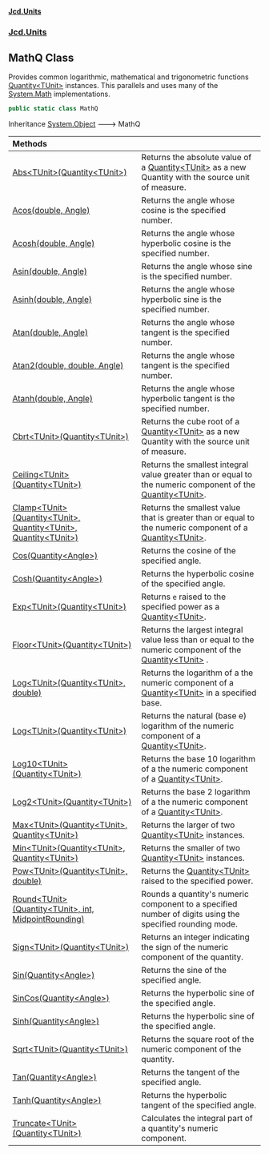 #### [Jcd.Units](index.md 'index')

### [Jcd.Units](Jcd.Units.md 'Jcd.Units')

## MathQ Class

Provides common logarithmic, mathematical and trigonometric functions [Quantity&lt;TUnit&gt;](Quantity_TUnit_.md 'Jcd.Units.Quantity<TUnit>') instances.
This parallels and uses many of the [System.Math](https://docs.microsoft.com/en-us/dotnet/api/System.Math 'System.Math') implementations.

```csharp
public static class MathQ
```

Inheritance [System.Object](https://docs.microsoft.com/en-us/dotnet/api/System.Object 'System.Object') &#129106; MathQ

| Methods                                                                                                                                                                                                                                          |                                                                                                                                                                    |
|:-------------------------------------------------------------------------------------------------------------------------------------------------------------------------------------------------------------------------------------------------|:-------------------------------------------------------------------------------------------------------------------------------------------------------------------|
| [Abs&lt;TUnit&gt;(Quantity&lt;TUnit&gt;)](MathQ.Abs.Ioe/gYnRQeqNKe8XbgtKpQ.md 'Jcd.Units.MathQ.Abs<TUnit>(Jcd.Units.Quantity<TUnit>)')                                                                                                           | Returns the absolute value of a [Quantity&lt;TUnit&gt;](Quantity_TUnit_.md 'Jcd.Units.Quantity<TUnit>') as a new Quantity with the source unit of measure.         |
| [Acos(double, Angle)](MathQ.Acos.el+/XsxlOBQmoC+ITwqTsA.md 'Jcd.Units.MathQ.Acos(double, Jcd.Units.UnitTypes.Angle)')                                                                                                                            | Returns the angle whose cosine is the specified number.                                                                                                            |
| [Acosh(double, Angle)](MathQ.Acosh.ZugsbuQ7+f9zzFsxbkQVIQ.md 'Jcd.Units.MathQ.Acosh(double, Jcd.Units.UnitTypes.Angle)')                                                                                                                         | Returns the angle whose hyperbolic cosine is the specified number.                                                                                                 |
| [Asin(double, Angle)](MathQ.Asin.G8qgS5oFBJa9e3arBlcpag.md 'Jcd.Units.MathQ.Asin(double, Jcd.Units.UnitTypes.Angle)')                                                                                                                            | Returns the angle whose sine is the specified number.                                                                                                              |
| [Asinh(double, Angle)](MathQ.Asinh.aNrFAOinadba5eZ2Jb09QQ.md 'Jcd.Units.MathQ.Asinh(double, Jcd.Units.UnitTypes.Angle)')                                                                                                                         | Returns the angle whose hyperbolic sine is the specified number.                                                                                                   |
| [Atan(double, Angle)](MathQ.Atan.UvvVPWRPqxaTS6VVuu9Xpg.md 'Jcd.Units.MathQ.Atan(double, Jcd.Units.UnitTypes.Angle)')                                                                                                                            | Returns the angle whose tangent is the specified number.                                                                                                           |
| [Atan2(double, double, Angle)](MathQ.Atan2.k0eAk18QBmbhndvd50uDyg.md 'Jcd.Units.MathQ.Atan2(double, double, Jcd.Units.UnitTypes.Angle)')                                                                                                         | Returns the angle whose tangent is the specified number.                                                                                                           |
| [Atanh(double, Angle)](MathQ.Atanh.TTQuT1FpWX5Eow3qm2Lh8A.md 'Jcd.Units.MathQ.Atanh(double, Jcd.Units.UnitTypes.Angle)')                                                                                                                         | Returns the angle whose hyperbolic tangent is the specified number.                                                                                                |
| [Cbrt&lt;TUnit&gt;(Quantity&lt;TUnit&gt;)](MathQ.Cbrt.JZMTWrMVIFktuvgNzLPKsg.md 'Jcd.Units.MathQ.Cbrt<TUnit>(Jcd.Units.Quantity<TUnit>)')                                                                                                        | Returns the cube root of a [Quantity&lt;TUnit&gt;](Quantity_TUnit_.md 'Jcd.Units.Quantity<TUnit>') as a new Quantity with the source unit of measure.              |
| [Ceiling&lt;TUnit&gt;(Quantity&lt;TUnit&gt;)](MathQ.Ceiling.wn0F2u1AKJ8xjTY+ApJFjQ.md 'Jcd.Units.MathQ.Ceiling<TUnit>(Jcd.Units.Quantity<TUnit>)')                                                                                               | Returns the smallest integral value greater than or equal to the numeric component of the [Quantity&lt;TUnit&gt;](Quantity_TUnit_.md 'Jcd.Units.Quantity<TUnit>'). |
| [Clamp&lt;TUnit&gt;(Quantity&lt;TUnit&gt;, Quantity&lt;TUnit&gt;, Quantity&lt;TUnit&gt;)](MathQ.Clamp.dbd2fWny/h9dwA6t3r1JQw.md 'Jcd.Units.MathQ.Clamp<TUnit>(Jcd.Units.Quantity<TUnit>, Jcd.Units.Quantity<TUnit>, Jcd.Units.Quantity<TUnit>)') | Returns the smallest value that is greater than or equal to the numeric component of a [Quantity&lt;TUnit&gt;](Quantity_TUnit_.md 'Jcd.Units.Quantity<TUnit>').    |
| [Cos(Quantity&lt;Angle&gt;)](MathQ.Cos.Mg7fZdKUOEgVmQlJ4MqP6A.md 'Jcd.Units.MathQ.Cos(Jcd.Units.Quantity<Jcd.Units.UnitTypes.Angle>)')                                                                                                           | Returns the cosine of the specified angle.                                                                                                                         |
| [Cosh(Quantity&lt;Angle&gt;)](MathQ.Cosh.uRCL6J2d9cTy1aIFCDl1+w.md 'Jcd.Units.MathQ.Cosh(Jcd.Units.Quantity<Jcd.Units.UnitTypes.Angle>)')                                                                                                        | Returns the hyperbolic cosine of the specified angle.                                                                                                              |
| [Exp&lt;TUnit&gt;(Quantity&lt;TUnit&gt;)](MathQ.Exp.L4tTY02lOlz7oC4VUTT9Sw.md 'Jcd.Units.MathQ.Exp<TUnit>(Jcd.Units.Quantity<TUnit>)')                                                                                                           | Returns `e` raised to the specified power as a [Quantity&lt;TUnit&gt;](Quantity_TUnit_.md 'Jcd.Units.Quantity<TUnit>').                                            |
| [Floor&lt;TUnit&gt;(Quantity&lt;TUnit&gt;)](MathQ.Floor.4jGWZASzpugIcEtRIOIKjg.md 'Jcd.Units.MathQ.Floor<TUnit>(Jcd.Units.Quantity<TUnit>)')                                                                                                     | Returns the largest integral value less than or equal to the numeric component of the [Quantity&lt;TUnit&gt;](Quantity_TUnit_.md 'Jcd.Units.Quantity<TUnit>') .    |
| [Log&lt;TUnit&gt;(Quantity&lt;TUnit&gt;, double)](MathQ.Log.uqhpB2qC0oAE//BVIurU0Q.md 'Jcd.Units.MathQ.Log<TUnit>(Jcd.Units.Quantity<TUnit>, double)')                                                                                           | Returns the logarithm of a the numeric component of a [Quantity&lt;TUnit&gt;](Quantity_TUnit_.md 'Jcd.Units.Quantity<TUnit>') in a specified base.                 |
| [Log&lt;TUnit&gt;(Quantity&lt;TUnit&gt;)](MathQ.Log.YY0o2bZ2DSXbWMNpew0X9g.md 'Jcd.Units.MathQ.Log<TUnit>(Jcd.Units.Quantity<TUnit>)')                                                                                                           | Returns the natural (base e) logarithm of the numeric component of a [Quantity&lt;TUnit&gt;](Quantity_TUnit_.md 'Jcd.Units.Quantity<TUnit>').                      |
| [Log10&lt;TUnit&gt;(Quantity&lt;TUnit&gt;)](MathQ.Log10.3edTvSViuZAumDE+vhcKTw.md 'Jcd.Units.MathQ.Log10<TUnit>(Jcd.Units.Quantity<TUnit>)')                                                                                                     | Returns the base 10 logarithm of a the numeric component of a [Quantity&lt;TUnit&gt;](Quantity_TUnit_.md 'Jcd.Units.Quantity<TUnit>').                             |
| [Log2&lt;TUnit&gt;(Quantity&lt;TUnit&gt;)](MathQ.Log2.IygCAVB3VHnl4Y86XHq6aA.md 'Jcd.Units.MathQ.Log2<TUnit>(Jcd.Units.Quantity<TUnit>)')                                                                                                        | Returns the base 2 logarithm of a the numeric component of a [Quantity&lt;TUnit&gt;](Quantity_TUnit_.md 'Jcd.Units.Quantity<TUnit>').                              |
| [Max&lt;TUnit&gt;(Quantity&lt;TUnit&gt;, Quantity&lt;TUnit&gt;)](MathQ.Max.8z2ZGfIReoUfoezT6JXi1A.md 'Jcd.Units.MathQ.Max<TUnit>(Jcd.Units.Quantity<TUnit>, Jcd.Units.Quantity<TUnit>)')                                                         | Returns the larger of two [Quantity&lt;TUnit&gt;](Quantity_TUnit_.md 'Jcd.Units.Quantity<TUnit>') instances.                                                       |
| [Min&lt;TUnit&gt;(Quantity&lt;TUnit&gt;, Quantity&lt;TUnit&gt;)](MathQ.Min.ec/+L9D1XokRGUNSree8Qw.md 'Jcd.Units.MathQ.Min<TUnit>(Jcd.Units.Quantity<TUnit>, Jcd.Units.Quantity<TUnit>)')                                                         | Returns the smaller of two [Quantity&lt;TUnit&gt;](Quantity_TUnit_.md 'Jcd.Units.Quantity<TUnit>') instances.                                                      |
| [Pow&lt;TUnit&gt;(Quantity&lt;TUnit&gt;, double)](MathQ.Pow.hcoeYokIqZIPXFJOLkT24Q.md 'Jcd.Units.MathQ.Pow<TUnit>(Jcd.Units.Quantity<TUnit>, double)')                                                                                           | Returns the [Quantity&lt;TUnit&gt;](Quantity_TUnit_.md 'Jcd.Units.Quantity<TUnit>') raised to the specified power.                                                 |
| [Round&lt;TUnit&gt;(Quantity&lt;TUnit&gt;, int, MidpointRounding)](MathQ.Round.IopzLA/KBp5OtAg2cUzdnA.md 'Jcd.Units.MathQ.Round<TUnit>(Jcd.Units.Quantity<TUnit>, int, MidpointRounding)')                                                       | Rounds a quantity's numeric component to a specified number of digits using the specified rounding mode.                                                           |
| [Sign&lt;TUnit&gt;(Quantity&lt;TUnit&gt;)](MathQ.Sign.gi9qg24b9Dvhot5NeIy/7w.md 'Jcd.Units.MathQ.Sign<TUnit>(Jcd.Units.Quantity<TUnit>)')                                                                                                        | Returns an integer indicating the sign of the numeric component of the quantity.                                                                                   |
| [Sin(Quantity&lt;Angle&gt;)](MathQ.Sin.Gt0qmmDkwTajGcPJPUEhzg.md 'Jcd.Units.MathQ.Sin(Jcd.Units.Quantity<Jcd.Units.UnitTypes.Angle>)')                                                                                                           | Returns the sine of the specified angle.                                                                                                                           |
| [SinCos(Quantity&lt;Angle&gt;)](MathQ.SinCos.uykM9rtXMxaxseD9ZRxrCA.md 'Jcd.Units.MathQ.SinCos(Jcd.Units.Quantity<Jcd.Units.UnitTypes.Angle>)')                                                                                                  | Returns the hyperbolic sine of the specified angle.                                                                                                                |
| [Sinh(Quantity&lt;Angle&gt;)](MathQ.Sinh.UormcpMe8Ya03e7xp5GiDg.md 'Jcd.Units.MathQ.Sinh(Jcd.Units.Quantity<Jcd.Units.UnitTypes.Angle>)')                                                                                                        | Returns the hyperbolic sine of the specified angle.                                                                                                                |
| [Sqrt&lt;TUnit&gt;(Quantity&lt;TUnit&gt;)](MathQ.Sqrt.3R7Q9V1KjUwTn3Si3gk/HQ.md 'Jcd.Units.MathQ.Sqrt<TUnit>(Jcd.Units.Quantity<TUnit>)')                                                                                                        | Returns the square root of the numeric component of the quantity.                                                                                                  |
| [Tan(Quantity&lt;Angle&gt;)](MathQ.Tan.7awrfo/EuohtCGZA4ODySA.md 'Jcd.Units.MathQ.Tan(Jcd.Units.Quantity<Jcd.Units.UnitTypes.Angle>)')                                                                                                           | Returns the tangent of the specified angle.                                                                                                                        |
| [Tanh(Quantity&lt;Angle&gt;)](MathQ.Tanh.Z6yTqrrP8GQvVrKdSQGDLQ.md 'Jcd.Units.MathQ.Tanh(Jcd.Units.Quantity<Jcd.Units.UnitTypes.Angle>)')                                                                                                        | Returns the hyperbolic tangent of the specified angle.                                                                                                             |
| [Truncate&lt;TUnit&gt;(Quantity&lt;TUnit&gt;)](MathQ.Truncate.QYJjWw3TPMeOYO4h1Gavfw.md 'Jcd.Units.MathQ.Truncate<TUnit>(Jcd.Units.Quantity<TUnit>)')                                                                                            | Calculates the integral part of a quantity's numeric component.                                                                                                    |
